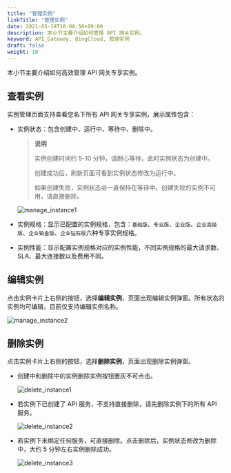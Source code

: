 ```yaml
---
title: "管理实例"
linkTitle: "管理实例"
date: 2021-05-18T10:08:56+09:00
description: 本小节主要介绍如何管理 API 网关实例。 
keyword: API_Gateway, QingCloud, 管理实例
draft: false
weight: 10
---
```


本小节主要介绍如何高效管理 API 网关专享实例。

## 查看实例

实例管理页面支持查看您名下所有 API 网关专享实例，展示属性包含：

- 实例状态：包含创建中、运行中、等待中、删除中。

  > **说明**
  >
  > 实例创建时间约 5-10 分钟，请耐心等待，此时实例状态为创建中。
  >
  > 创建成功后，刷新页面可看到实例状态修改为运行中。
  >
  > 如果创建失败，实例状态会一直保持在等待中。创建失败的实例不可用，请直接删除。

  ![manage_instance1](../_images/manage_instance1.png)

- 实例规格：显示已配置的实例规格，包含：`基础版`、`专业版`、`企业版`、`企业高级版`、`企业铂金版`、`企业钻石版`六种专享实例规格。

- 实例性能：显示配置实例规格对应的实例性能，不同实例规格的最大请求数、SLA、最大连接数以及费用不同。

## 编辑实例

点击实例卡片上右侧的按钮，选择**编辑实例**，页面出现编辑实例弹窗。所有状态的实例均可编辑，目前仅支持编辑实例名称。

![manage_instance2](../_images/manage_instance2.png)

## 删除实例

点击实例卡片上右侧的按钮，选择**删除实例**，页面出现删除实例弹窗。

- 创建中和删除中的实例删除实例按钮置灰不可点击。

  ![delete_instance1](../_images/delete_instance1.png)

- 若实例下已创建了 API 服务，不支持直接删除，请先删除实例下的所有 API 服务。

  ![delete_instance2](../_images/delete_instance2.png)

- 若实例下未绑定任何服务，可直接删除。点击删除后，实例状态修改为删除中，大约 5 分钟左右实例删除成功。

  ![delete_instance3](../_images/delete_instance3.png)
